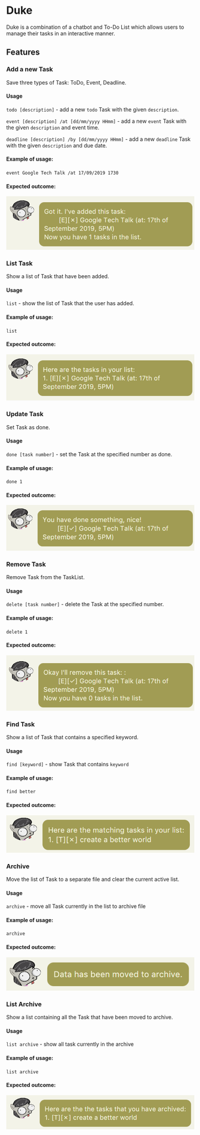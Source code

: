# Duke

Duke is a combination of a chatbot and To-Do List which allows users to manage their tasks in an interactive manner. 

## Features 

### Add a new Task
Save three types of Task: ToDo, Event, Deadline.

#### Usage

`todo [description]` - add a new `todo` Task with the given `description`.

`event [description] /at [dd/mm/yyyy HHmm]` - add a new `event` Task with the given `description` and event time.

`deadline [description] /by [dd/mm/yyyy HHmm]` - add a new `deadline` Task with the given `description` and due date.

#### Example of usage:

`event Google Tech Talk /at 17/09/2019 1730` 

#### Expected outcome:

![Add](add.png)


### List Task
Show a list of Task that have been added.

#### Usage

`list` - show the list of Task that the user has added.

#### Example of usage:

`list` 

#### Expected outcome:

![List](list.png)


### Update Task
Set Task as done.

#### Usage

`done [task number]` - set the Task at the specified number as done.

#### Example of usage:

`done 1` 

#### Expected outcome:

![Done](done.png)

### Remove Task
Remove Task from the TaskList.

#### Usage

`delete [task number]` - delete the Task at the specified number.

#### Example of usage:

`delete 1` 

#### Expected outcome:

![Delete](delete.png)

### Find Task
Show a list of Task that contains a specified keyword.


#### Usage

`find [keyword]` - show Task that contains `keyword`

#### Example of usage:

`find better` 

#### Expected outcome:

![Find](find.png)

### Archive
Move the list of Task to a separate file and clear the current active list.


#### Usage

`archive` - move all Task currently in the list to archive file

#### Example of usage:

`archive`

#### Expected outcome:

![Archive](archive.png)

### List Archive
Show a list containing all the Task that have been moved to archive.


#### Usage

`list archive` - show all task currently in the archive

#### Example of usage:

`list archive` 

#### Expected outcome:

![List Archive](listarchive.png)
